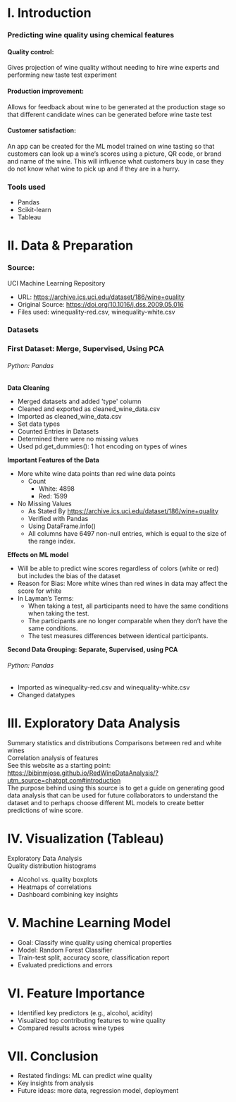 # I. Introduction
 
### **Predicting wine quality using chemical features**

#### Quality control:     
Gives projection of wine quality without needing to hire wine experts and performing new taste test experiment

#### Production improvement:   
Allows for feedback about wine to be generated at the production stage so that different candidate wines can be generated before wine taste test  

#### Customer satisfaction:  
An app can be created for the ML model trained on wine tasting so that customers can look up a wine’s scores using a picture, QR code, or brand and name of the wine. This will influence what 
customers buy in case they do not know what wine to pick up and if they are in a hurry.   

### Tools used  
- Pandas  
- Scikit-learn  
- Tableau

# II. Data & Preparation  

### Source: 
  UCI Machine Learning Repository
  - URL: https://archive.ics.uci.edu/dataset/186/wine+quality  
  - Original Source: https://doi.org/10.1016/j.dss.2009.05.016  
  - Files used: winequality-red.csv, winequality-white.csv
    
### **Datasets**  

### First Dataset: Merge, Supervised, Using PCA
###### Python: Pandas  

**Data Cleaning**

  - Merged datasets and added 'type' column  
  - Cleaned and exported as cleaned_wine_data.csv  
  - Imported as cleaned_wine_data.csv  
  - Set data types  
  - Counted Entries in Datasets  
  - Determined there were no missing values  
  - Used pd.get_dummies(): 1 hot encoding on types of wines  

**Important Features of the Data**   
  - More white wine data points than red wine data points  
    - Count
      - White: 4898
      - Red: 1599  
  - No Missing Values  
    - As Stated By https://archive.ics.uci.edu/dataset/186/wine+quality
    - Verified with Pandas  
    - Using DataFrame.info()  
    - All columns have 6497 non-null entries, which is equal to the size of the range index.   

**Effects on ML model**  
  - Will be able to predict wine scores regardless of colors (white or red) but includes the bias of the dataset   
  - Reason for Bias: More white wines than red wines in data may affect the score for white    
  - In Layman’s Terms:
    - When taking a test, all participants need to have the same conditions when taking the test.
    - The participants are no longer comparable when they don’t have the same conditions.
    - The test measures differences between identical participants. 

**Second Data Grouping: Separate, Supervised, using PCA**  
###### Python: Pandas  
  - Imported as winequality-red.csv and winequality-white.csv
  - Changed datatypes

# III. Exploratory Data Analysis

Summary statistics and distributions
Comparisons between red and white wines  
Correlation analysis of features  
See this website as a starting point: https://bibinmjose.github.io/RedWineDataAnalysis/?utm_source=chatgpt.com#introduction  
The purpose behind using this source is to get a guide on generating good data analysis that can be used for future collaborators to understand the dataset and to perhaps choose different ML models to create better predictions of wine score.   


# IV. Visualization (Tableau)  
Exploratory Data Analysis   
Quality distribution histograms  
  - Alcohol vs. quality boxplots
  - Heatmaps of correlations
  - Dashboard combining key insights


# V. Machine Learning Model  
  - Goal: Classify wine quality using chemical properties  
  - Model: Random Forest Classifier  
  - Train-test split, accuracy score, classification report  
  - Evaluated predictions and errors  

# VI. Feature Importance  
  - Identified key predictors (e.g., alcohol, acidity)  
  - Visualized top contributing features to wine quality  
  - Compared results across wine types  

# VII. Conclusion  
  - Restated findings: ML can predict wine quality  
  - Key insights from analysis  
  - Future ideas: more data, regression model, deployment  
